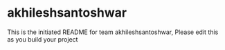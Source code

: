 # akhileshsantoshwar
This is the initiated README for team akhileshsantoshwar, Please edit this as you build your project
